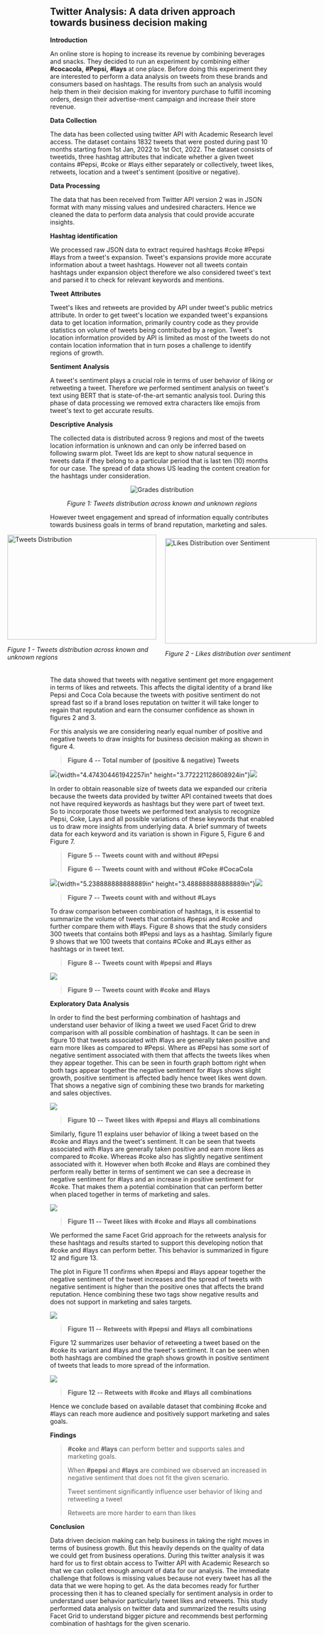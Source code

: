 ## **Twitter** **Analysis:** **A** **data** **driven** **approach** **towards** **business** **decision** **making**

**Introduction**

An online store is hoping to increase its revenue by combining beverages and snacks. They decided to run an experiment by combining either **#cocacola,** **#Pepsi,** **#lays** at one place. Before doing this
experiment they are interested to perform a data analysis on tweets from these brands and consumers based on hashtags. The results from such an analysis would help them in their decision making for inventory purchase to fulfill incoming orders, design their advertise-ment campaign and increase their store revenue.

**Data** **Collection**

The data has been collected using twitter API with Academic Research level access. The dataset contains 1832 tweets that were posted during past 10 months starting from 1st Jan, 2022 to 1st Oct, 2022. The dataset consists of tweetids, three hashtag attributes that indicate whether a given tweet contains #Pepsi, #coke or #lays either separately or
collectively, tweet likes, retweets, location and a tweet's sentiment (positive or negative).

**Data** **Processing**

The data that has been received from Twitter API version 2 was in JSON format with many missing values and undesired characters. Hence we cleaned the data to perform data analysis that could provide accurate
insights.

**Hashtag** **identification**

We processed raw JSON data to extract required hashtags #coke #Pepsi #lays from a tweet's expansion. Tweet's expansions provide more accurate information about a tweet hashtags. However not all tweets contain
hashtags under expansion object therefore we also considered tweet's text and parsed it to check for relevant keywords and mentions.

**Tweet** **Attributes**

Tweet's likes and retweets are provided by API under tweet's public metrics attribute. In order to get tweet's location we expanded tweet's expansions data to get location information, primarily country code as
they provide statistics on volume of tweets being contributed by a region. Tweet's location information provided by API is limited as most of the tweets do not contain location information that in turn poses a challenge to identify regions of growth.

**Sentiment** **Analysis**

A tweet's sentiment plays a crucial role in terms of user behavior of liking or retweeting a tweet. Therefore we performed sentiment analysis on tweet's text using BERT that is state-of-the-art semantic analysis tool. During this phase of data processing we removed extra characters like emojis from tweet's text to get accurate results.

**Descriptive** **Analysis**

The collected data is distributed across 9 regions and most of the tweets location information is unknown and can only be inferred based on following swarm plot. Tweet Ids are kept to show natural sequence in tweets data if they belong to a particular period that is last ten (10) months for our case. The spread of data shows US leading the content creation for the hashtags under consideration.

<p align="center">
  <img style="background-color: #fff;" alt="Grades distribution" src="./images/x505zpln.png">
</p>

<p align="center"><em>Figure 1: Tweets distribution across known and unknown regions</em></p>

However tweet engagement and spread of information equally contributes towards business goals in terms of brand reputation, marketing and sales.

<div style="display: flex; justify-content: center; align-items: center; margin-bottom: 20px;">
    <div style="margin-right: 20px;">
        <img src="./images/lqc2pmxo.png" alt="Tweets Distribution" style="width: 3.491665573053368in; height: 2.457638888888889in;">
        <div style="font-style: italic;">
            <p>Figure 1 - Tweets distribution across known and unknown regions</p>
        </div>
    </div>
    <div>
        <img src="./images/tnhsur4a.png" alt="Likes Distribution over Sentiment" style="width: 3.5548611111111112in; height: 2.4729155730533683in;">
        <div style="font-style: italic;">
            <p>Figure 2 - Likes distribution over sentiment</p>
        </div>
    </div>
</div>

The data showed that tweets with negative sentiment get more engagement in terms of likes and retweets. This affects the digital identity of a
brand like Pepsi and Coca Cola because the tweets with positive sentiment do not spread fast so if a brand loses reputation on twitter it will take longer to regain that reputation and earn the consumer
confidence as shown in figures 2 and 3.

For this analysis we are considering nearly equal number of positive and negative tweets to draw insights for business decision making as shown
in figure 4.

> **Figure** **4** **--** **Total** **number** **of** **(positive**
> **&** **negative)** **Tweets**

![](./images/sgrhgagt.png){width="4.474304461942257in"
height="3.772221128608924in"}![](./images/okf0p04g.png)

In order to obtain reasonable size of tweets data we expanded our
criteria because the tweets data provided by twitter API contained
tweets that does not have required keywords as hashtags but they were
part of tweet text. So to incorporate those tweets we performed text
analysis to recognize Pepsi, Coke, Lays and all possible variations of
these keywords that enabled us to draw more insights from underlying
data. A brief summary of tweets data for each keyword and its variation
is shown in Figure 5, Figure 6 and Figure 7.

> **Figure** **5** **--** **Tweets** **count** **with** **and**
> **without** **#Pepsi**
>
> **Figure** **6** **--** **Tweets** **count** **with** **and**
> **without** **#Coke** **#CocaCola**

![](./images/rwbdtwgz.png){width="5.238888888888889in"
height="3.488888888888889in"}![](./images/0h4bmnnj.png)

> **Figure** **7** **--** **Tweets** **count** **with** **and**
> **without** **#Lays**

To draw comparison between combination of hashtags, it is essential to
summarize the volume of tweets that contains #pepsi and #coke and
further compare them with #lays. Figure 8 shows that the study considers
300 tweets that contains both #Pepsi and lays as a hashtag. Similarly
figure 9 shows that we 100 tweets that contains #Coke and #Lays either
as hashtags or in tweet text.

> **Figure** **8** **--** **Tweets** **count** **with** **#pepsi**
> **and** **#lays**

![](./images/twrna5jt.png)

> **Figure** **9** **--** **Tweets** **count** **with** **#coke**
> **and** **#lays**

**Exploratory** **Data** **Analysis**

In order to find the best performing combination of hashtags and
understand user behavior of liking a tweet we used Facet Grid to drew
comparison with all possible combination of hashtags. It can be seen in
figure 10 that tweets associated with #lays are generally taken positive
and earn more likes as compared to #Pepsi. Where as #Pepsi has some sort
of negative sentiment associated with them that affects the tweets likes
when they appear together. This can be seen in fourth graph bottom right
when both tags appear together the negative sentiment for #lays shows
slight growth, positive sentiment is affected badly hence tweet likes
went down. That shows a negative sign of combining these two brands for
marketing and sales objectives.

![](./images/1b4ni2ap.png)

> **Figure** **10** **--** **Tweet** **likes** **with** **#pepsi**
> **and** **#lays** **all** **combinations**

Similarly, figure 11 explains user behavior of liking a tweet based on
the #coke and #lays and the tweet\'s sentiment. It can be seen that
tweets associated with #lays are generally taken positive and earn more
likes as compared to #coke. Whereas #coke also has slightly negative
sentiment associated with it. However when both #coke and #lays are
combined they perform really better in terms of sentiment we can see a
decrease in negative sentiment for #lays and an increase in positive
sentiment for #coke. That makes them a potential combination that can
perform better when placed together in terms of marketing and sales.

![](./images/m44o54hi.png)

> **Figure** **11** **--** **Tweet** **likes** **with** **#coke**
> **and** **#lays** **all** **combinations**

We performed the same Facet Grid approach for the retweets analysis for
these hashtags and results started to support this developing notion
that #coke and #lays can perform better. This behavior is summarized in
figure 12 and figure 13.

The plot in Figure 11 confirms when #pepsi and #lays appear together the
negative sentiment of the tweet increases and the spread of tweets with
negative sentiment is higher than the positive ones that affects the
brand reputation. Hence combining these two tags show negative results
and does not support in marketing and sales targets.

![](./images/ubkladmg.png)

> **Figure** **11** **--** **Retweets** **with** **#pepsi** **and**
> **#lays** **all** **combinations**

Figure 12 summarizes user behavior of retweeting a tweet based on the
#coke its variant and #lays and the tweet\'s sentiment. It can be seen
when both hashtags are combined the graph shows growth in positive
sentiment of tweets that leads to more spread of the information.

![](./images/lekoz1s0.png)

> **Figure** **12** **--** **Retweets** **with** **#coke** **and**
> **#lays** **all** **combinations**

Hence we conclude based on available dataset that combining #coke and
#lays can reach more audience and positively support marketing and sales
goals.

**Findings**

> **#coke** and **#lays** can perform better and supports sales and
> marketing goals.
>
> When **#pepsi** and **#lays** are combined we observed an increased in
> negative sentiment that does not fit the given scenario.
>
> Tweet sentiment significantly influence user behavior of liking and
> retweeting a tweet
>
> Retweets are more harder to earn than likes

**Conclusion**

Data driven decision making can help business in taking the right moves in terms of business growth. But this heavily depends on the quality of data we could get from business operations. During this twitter analysis it was hard for us to first obtain access to Twitter API with Academic Research so that we can collect enough amount of data for our analysis. The immediate challenge that follows is missing values because not every tweet has all the data that we were hoping to get. As the data becomes ready for further processing then it has to cleaned specially for sentiment analysis in order to understand user behavior particularly tweet likes and retweets. This study performed data analysis on twitter data and summarized the results using Facet Grid to understand bigger picture and recommends best performing combination of hashtags for the given scenario.
